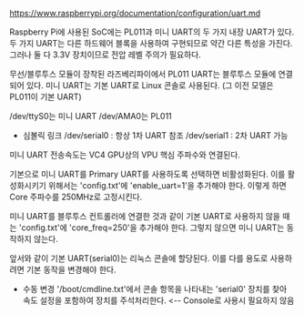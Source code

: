 ﻿https://www.raspberrypi.org/documentation/configuration/uart.md

Raspberry Pi에 사용된 SoC에는 PL011과 미니 UART의 두 가지 내장 UART가 있다.
두 가지 UART는 다른 하드웨어 블록을 사용하여 구현되므로 약간 다른 특성을 가진다.
그러나 둘 다 3.3V 장치이므로 전압 레벨 주의가 필요하다.

무선/블루투스 모듈이 장착된 라즈베리파이에서 PL011 UART는 블루투스 모듈에 연결되어 있다.
미니 UART는 기본 UART로 Linux 콘솔로 사용된다.
(그 이전 모델은 PL011이 기본 UART)

/dev/ttyS0는 미니 UART
/dev/AMA0는 PL011

* 심볼릭 링크
/dev/serial0 : 항상 1차 UART 참조
/dev/serial1 : 2차 UART 가능

미니 UART 전송속도는 VC4 GPU상의 VPU 핵심 주파수와 연결된다.

기본으로 미니 UART를 Primary UART를 사용하도록 선택하면 비활성화된다.
이를 활성화시키기 위해서는 'config.txt'에 'enable_uart=1'을 추가해야 한다.
이렇게 하면 Core 주파수를 250MHz로 고정시킨다.

미니 UART를 블루투스 컨트롤러에 연결한 것과 같이 기본 UART로 사용하지 않을 때는 'config.txt'에 'core_freq=250'을 추가해야 한다.
그렇지 않으면 미니 UART는 동작하지 않는다.

앞서와 같이 기본 UART(serial0)는 리눅스 콘솔에 할당된다.
이를 다를 용도로 사용하려면 기본 동작을 변경해야 한다.

* 수동 변경
'/boot/cmdline.txt'에서 콘솔 항목을 나타내는 'serial0' 장치를 찾아 속도 설정을 포함하여 장치를 주석처리한다.
<-- Console로 사용시 필요하지 않음

